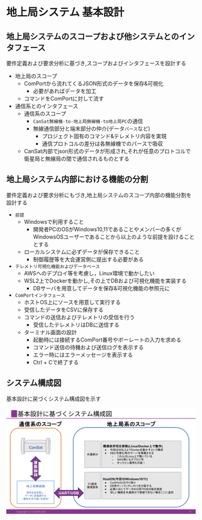 # 地上局システム 基本設計

## 地上局システムのスコープおよび他システムとのインタフェース
要件定義および要求分析に基づき,スコープおよびインタフェースを設計する

- 地上局のスコープ
    - ComPortから流れてくるJSON形式のデータを保存&可視化
        - 必要があればデータを加工
    - コマンドをComPortに対して流す
- 通信系とのインタフェース
    - 通信系のスコープ
        - `CanSat無線機-to-地上局無線機-to地上局PC`の通信
        - 無線通信部分と端末部分の仲介(データ`パース`など)
            - プロジェクト固有のコマンド&テレメトリ内容を実現
            - 通信プロトコルの差分は各無線機でのパースで吸収 
    - CanSat内部でjson形式のデータが形成され,それが任意のプロトコルで衛星局と無線局の間で通信されるものとする

## 地上局システム内部における機能の分割
要件定義および要求分析にもづき,地上局システムのスコープ内部の機能分割を設計する

- `前提`
    - Windowsで利用すること
        - 開発者PCのOSがWindows10,11であることやメンバーの多くがWindowsOSユーザーであることから以上のような前提を設けることとする
    - ローカルシステムに必ずデータが保存できること 
        - 制御履歴等を大会運営側に提出する必要がある 
- `テレメトリ可視化機能およびデータベース`
    - AWSへのデプロイ等を考慮し，Linux環境で動かしたい
    - WSL2上でDockerを動かし,その上でDBおよび可視化機能を実装する
        - DBサーバを用意してデータを保存&可視化機能の参照元に
- `ComPortインタフェース`
    - ホストOS上にソースを用意して実行する
    - 受信したデータをCSVに保存する
    - コマンドの送信およびテレメトリの受信を行う
        - 受信したテレメトリはDBに送信する
    - ターミナル画面の設計
        - 起動時には接続するComPort番号やボーレートの入力を求める
        - コマンド送信の待機および送信ログを表示する
        - エラー時にはエラーメッセージを表示する
        - Ctrl + Cで終了する

## システム構成図
基本設計に戻づくシステム構成図を示す

![](fig/fig1.png)